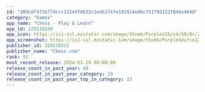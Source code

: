 ```yaml
---
id: "309cdf472b77dccc13243f8622c1edb3747e182914e46cf51f0d123f844e4649"
category: "Games"
app_name: "Chess - Play & Learn"
app_id: 329218549
app_icon: https://is1-ssl.mzstatic.com/image/thumb/Purple116/v4/58/8c/29/588c2984-e79c-6b30-3d65-5b2e1451645a/AppIcon-1x_U007epad-0-10-0-0-0-85-220-0.png/1024x1024bb.png
app_screenshot: https://is1-ssl.mzstatic.com/image/thumb/PurpleSource126/v4/7b/69/eb/7b69ebb2-fa32-9478-af9b-1319b9238e2b/6fd9d094-15e1-4381-b14a-f36164788519_intro_3_ios6.5.png/1242x2688bb.png
publisher_id: 329218552
publisher_name: "Chess.com"
rank: 92
most_recent_release: 2024-01-29 00:00:00
release_count_in_past_year: 40
release_count_in_past_year_category: 19
release_count_in_past_year_top_in_category: 33
---
```

